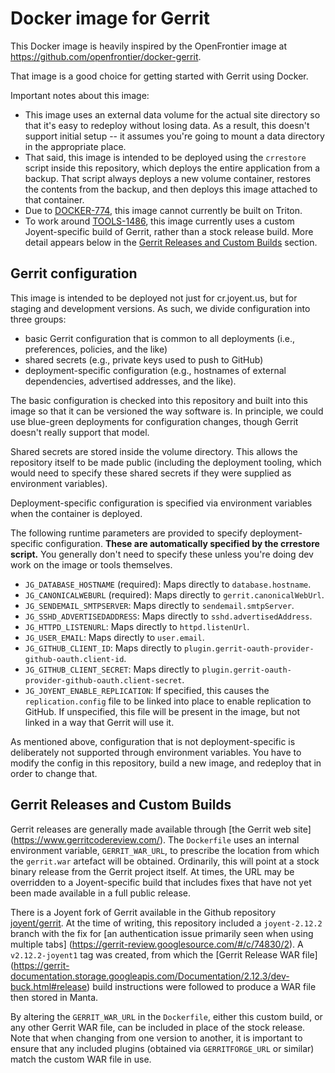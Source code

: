 # Docker image for Gerrit

This Docker image is heavily inspired by the OpenFrontier image at
https://github.com/openfrontier/docker-gerrit.

That image is a good choice for getting started with Gerrit using Docker.

Important notes about this image:

* This image uses an external data volume for the actual site directory so that
  it's easy to redeploy without losing data.  As a result, this doesn't support
  initial setup -- it assumes you're going to mount a data directory in the
  appropriate place.
* That said, this image is intended to be deployed using the `crrestore` script
  inside this repository, which deploys the entire application from a backup.
  That script always deploys a new volume container, restores the contents from
  the backup, and then deploys this image attached to that container.
* Due to [DOCKER-774](https://smartos.org/bugview/DOCKER-774), this image cannot
  currently be built on Triton.
* To work around [TOOLS-1486](https://devhub.joyent.com/jira/browse/TOOLS-1486),
  this image currently uses a custom Joyent-specific build of Gerrit, rather
  than a stock release build.  More detail appears below in the
  [Gerrit Releases and Custom Builds](#gerrit-releases-and-custom-builds)
  section.


## Gerrit configuration

This image is intended to be deployed not just for cr.joyent.us, but for staging
and development versions.  As such, we divide configuration into three groups:

- basic Gerrit configuration that is common to all deployments (i.e.,
  preferences, policies, and the like)
- shared secrets (e.g., private keys used to push to GitHub)
- deployment-specific configuration (e.g., hostnames of external dependencies,
  advertised addresses, and the like).

The basic configuration is checked into this repository and built into this
image so that it can be versioned the way software is.  In principle, we could
use blue-green deployments for configuration changes, though Gerrit doesn't
really support that model.

Shared secrets are stored inside the volume directory.  This allows the
repository itself to be made public (including the deployment tooling, which
would need to specify these shared secrets if they were supplied as environment
variables).

Deployment-specific configuration is specified via environment variables when
the container is deployed.

The following runtime parameters are provided to specify deployment-specific
configuration.  **These are automatically specified by the crrestore script.**
You generally don't need to specify these unless you're doing dev work on the
image or tools themselves.

* `JG_DATABASE_HOSTNAME` (required): Maps directly to `database.hostname`.
* `JG_CANONICALWEBURL` (required): Maps directly to `gerrit.canonicalWebUrl`.
* `JG_SENDEMAIL_SMTPSERVER`: Maps directly to `sendemail.smtpServer`.
* `JG_SSHD_ADVERTISEDADDRESS`: Maps directly to `sshd.advertisedAddress`.
* `JG_HTTPD_LISTENURL`: Maps directly to `httpd.listenUrl`.
* `JG_USER_EMAIL`: Maps directly to `user.email`.
* `JG_GITHUB_CLIENT_ID`: Maps directly to
  `plugin.gerrit-oauth-provider-github-oauth.client-id`.
* `JG_GITHUB_CLIENT_SECRET`: Maps directly to
  `plugin.gerrit-oauth-provider-github-oauth.client-secret`.
* `JG_JOYENT_ENABLE_REPLICATION`: If specified, this causes the
  `replication.config` file to be linked into place to enable replication to
  GitHub.  If unspecified, this file will be present in the image, but not
  linked in a way that Gerrit will use it.

As mentioned above, configuration that is not deployment-specific is
deliberately not supported through environment variables.  You have to modify
the config in this repository, build a new image, and redeploy that in order to
change that.

## Gerrit Releases and Custom Builds

Gerrit releases are generally made available through [the Gerrit web site]
(https://www.gerritcodereview.com/).  The `Dockerfile` uses an internal
environment variable, `GERRIT_WAR_URL`, to prescribe the location from which the
`gerrit.war` artefact will be obtained.  Ordinarily, this will point at a stock
binary release from the Gerrit project itself.  At times, the URL may be
overridden to a Joyent-specific build that includes fixes that have not yet
been made available in a full public release.

There is a Joyent fork of Gerrit available in the Github repository
[joyent/gerrit](https://github.com/joyent/gerrit).  At the time of writing,
this repository included a `joyent-2.12.2` branch with the fix for
[an authentication issue primarily seen when using multiple tabs]
(https://gerrit-review.googlesource.com/#/c/74830/2).  A `v2.12.2-joyent1`
tag was created, from which the [Gerrit Release WAR file]
(https://gerrit-documentation.storage.googleapis.com/Documentation/2.12.3/dev-buck.html#release)
build instructions were followed to produce a WAR file then stored in Manta.

By altering the `GERRIT_WAR_URL` in the `Dockerfile`, either this custom build,
or any other Gerrit WAR file, can be included in place of the stock release.
Note that when changing from one version to another, it is important to ensure
that any included plugins (obtained via `GERRITFORGE_URL` or similar) match the
custom WAR file in use.
